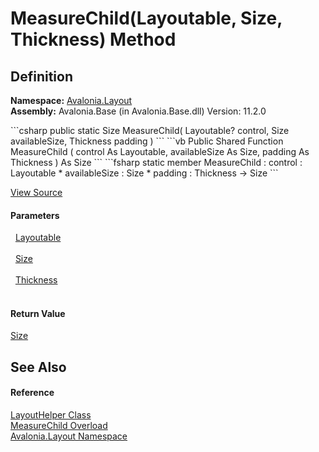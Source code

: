 # MeasureChild(Layoutable, Size, Thickness) Method




## Definition
**Namespace:** <a href="N_Avalonia_Layout">Avalonia.Layout</a>  
**Assembly:** Avalonia.Base (in Avalonia.Base.dll) Version: 11.2.0

<Tabs groupId="api-code-preview">
<TabItem value="csharp" label="C#">
```csharp
public static Size MeasureChild(
	Layoutable? control,
	Size availableSize,
	Thickness padding
)
```
</TabItem>
<TabItem value="vb" label="VB">
```vb
Public Shared Function MeasureChild ( 
	control As Layoutable,
	availableSize As Size,
	padding As Thickness
) As Size
```
</TabItem>
<TabItem value="fsharp" label="F#">
```fsharp
static member MeasureChild : 
        control : Layoutable * 
        availableSize : Size * 
        padding : Thickness -> Size 
```
</TabItem>
</Tabs>



<a href="https://github.com/AvaloniaUI/Avalonia/tree/master/src/Avalonia.Base/Layout/LayoutHelper.cs#L55" title="View the source code">View Source</a>



#### Parameters
<dl><dt>  <a href="T_Avalonia_Layout_Layoutable">Layoutable</a></dt><dd> </dd><dt>  <a href="T_Avalonia_Size">Size</a></dt><dd> </dd><dt>  <a href="T_Avalonia_Thickness">Thickness</a></dt><dd> </dd></dl>

#### Return Value
<a href="T_Avalonia_Size">Size</a>

## See Also


#### Reference
<a href="T_Avalonia_Layout_LayoutHelper">LayoutHelper Class</a>  
<a href="Overload_Avalonia_Layout_LayoutHelper_MeasureChild">MeasureChild Overload</a>  
<a href="N_Avalonia_Layout">Avalonia.Layout Namespace</a>  
